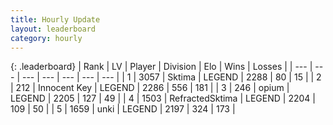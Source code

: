 ```yaml
---
title: Hourly Update
layout: leaderboard
category: hourly
---
```


{: .leaderboard}
| Rank | LV | Player | Division | Elo | Wins | Losses |
| --- | --- | --- | --- | --- | --- | --- |
| <span data-change="1">1</span> | 3057 | <span title="ID: 353063">Sktima</span> | LEGEND | <span data-change="4">2288</span> | <span data-change="1">80</span> | <span data-change="0">15</span> |
| <span data-change="-1">2</span> | 212 | <span title="ID: 773025">Innocent Key</span> | LEGEND | <span data-change="0">2286</span> | <span data-change="0">556</span> | <span data-change="0">181</span> |
| <span data-change="0">3</span> | 246 | <span title="ID: 750033">opium</span> | LEGEND | <span data-change="0">2205</span> | <span data-change="0">127</span> | <span data-change="0">49</span> |
| <span data-change="0">4</span> | 1503 | <span title="ID: 402846">RefractedSktima</span> | LEGEND | <span data-change="4">2204</span> | <span data-change="1">109</span> | <span data-change="0">50</span> |
| <span data-change="0">5</span> | 1659 | <span title="ID: 692745">unki</span> | LEGEND | <span data-change="0">2197</span> | <span data-change="0">324</span> | <span data-change="0">173</span> |